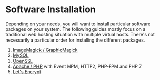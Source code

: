 Software Installation
=====================

Depending on your needs, you will want to install particular software packages on your system. The following guides mostly focus on a traditional web hosting situation with multiple virtual hosts. There's not necessarily a particular order for installing the different packages.

1. [ImageMagick / GraphicMagick](02_ImageMagick-GraphicsMagick.md)
2. [MySQL](03_MySQL.md)
3. [OpenSSL](04_OpenSSL.md)
4. [Apache / PHP](05_Apache-PHP.md) with Event MPM, HTTP2, PHP-FPM and PHP 7
5. [Let's Encrypt](06_Letsencrypt.md)